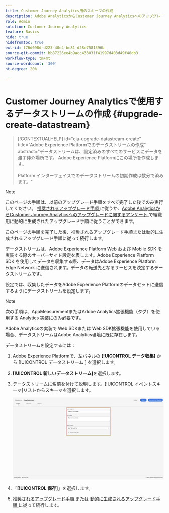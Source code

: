 ```yaml
---
title: Customer Journey Analytics用のスキーマの作成
description: Adobe AnalyticsからCustomer Journey Analyticsへのアップグレード時に推奨されるパスについて説明します
role: Admin
solution: Customer Journey Analytics
feature: Basics
hide: true
hidefromtoc: true
exl-id: f76d098d-d223-40e4-be81-d28e7581396b
source-git-commit: bb87226ee4b9acc433031f41997d403d49f48db3
workflow-type: tm+mt
source-wordcount: '300'
ht-degree: 20%

---
```


# Customer Journey Analyticsで使用するデータストリームの作成 {#upgrade-create-datastream}

<!-- markdownlint-disable MD034 -->

>[!CONTEXTUALHELP]
>id="cja-upgrade-datastream-create"
>title="Adobe Experience Platformでのデータストリームの作成"
>abstract="データストリームは、設定済みのすべてのサービスにデータを渡す仲介場所です。 Adobe Experience Platformにこの場所を作成します。<br><br>Platform インターフェイスでのデータストリームの初期作成は数分で済みます。"

<!-- markdownlint-enable MD034 -->

>[!NOTE]
> 
>このページの手順は、以前のアップグレード手順をすべて完了した後でのみ実行してください。 [ 推奨されるアップグレード手順 ](/help/getting-started/cja-upgrade/cja-upgrade-recommendations.md#recommended-upgrade-steps-for-most-organizations) に従うか、[Adobe AnalyticsからCustomer Journey Analyticsへのアップグレードに関するアンケート ](https://gigazelle.github.io/cja-ttv/) で組織用に動的に生成されたアップグレード手順に従うことができます。
>
>このページの手順を完了した後、推奨されるアップグレード手順または動的に生成されるアップグレード手順に従って続行します。

<!-- Should we single source this instead of duplicate it? The following steps were copied from: /help/data-ingestion/aepwebsdk.md-->

データストリームは、Adobe Experience Platform Web および Mobile SDK を実装する際のサーバーサイド設定を表します。Adobe Experience Platform SDK を使用してデータを収集する際、データはAdobe Experience Platform Edge Network に送信されます。データの転送先となるサービスを決定するデータストリームです。

設定では、収集したデータをAdobe Experience Platformのデータセットに送信するようにデータストリームを設定します。

>[!NOTE]
>
>次の手順は、AppMeasurementまたはAdobe Analytics拡張機能（タグ）を使用する Analytics 実装にのみ必要です。
>
>Adobe Analyticsの実装で Web SDKまたは Web SDK拡張機能を使用している場合、データストリームはAdobe Analytics環境に既に存在します。

データストリームを設定するには：

1. Adobe Experience Platformで、左パネルの **[!UICONTROL データ収集]** から [!UICONTROL  データストリーム ] を選択します。

1. **[!UICONTROL 新しいデータストリーム]**&#x200B;を選択します。

1. データストリームに名前を付けて説明します。[!UICONTROL イベントスキーマ]リストからスキーマを選択します。

   ![新規データストリーム](assets/new-datastream.png)

1. 「**[!UICONTROL 保存]**」を選択します。

1. [ 推奨されるアップグレード手順 ](/help/getting-started/cja-upgrade/cja-upgrade-recommendations.md#recommended-upgrade-steps-for-most-organizations) または [ 動的に生成されるアップグレード手順 ](https://gigazelle.github.io/cja-ttv/) に従って続行します。
